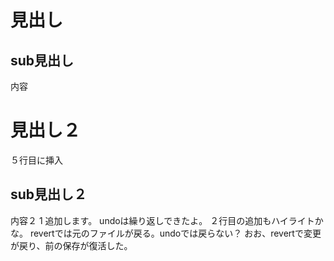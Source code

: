 # 見出し
## sub見出し
内容
# 見出し２
５行目に挿入
## sub見出し２
内容２ 1
追加します。
undoは繰り返しできたよ。
２行目の追加もハイライトかな。
revertでは元のファイルが戻る。undoでは戻らない？
おお、revertで変更が戻り、前の保存が復活した。
